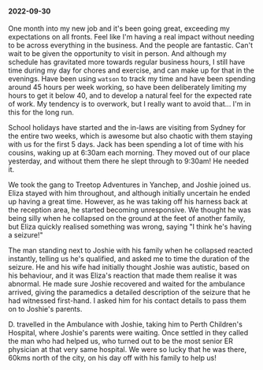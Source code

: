 #### 2022-09-30

One month into my new job and it's been going great, exceeding my expectations on all fronts. Feel like I'm having a real impact without needing to be across everything in the business. And the people are fantastic. Can't wait to be given the opportunity to visit in person. And although my schedule has gravitated more towards regular business hours, I still have time during my day for chores and exercise, and can make up for that in the evenings. Have been using `watson` to track my time and have been spending around 45 hours per week working, so have been deliberately limiting my hours to get it below 40, and to develop a natural feel for the expected rate of work. My tendency is to overwork, but I really want to avoid that... I'm in this for the long run.

School holidays have started and the in-laws are visiting from Sydney for the entire two weeks, which is awesome but also chaotic with them staying with us for the first 5 days. Jack has been spending a lot of time with his cousins, waking up at 6:30am each morning. They moved out of our place yesterday, and without them there he slept through to 9:30am! He needed it.

We took the gang to Treetop Adventures in Yanchep, and Joshie joined us. Eliza stayed with him throughout, and although initially uncertain he ended up having a great time. However, as he was taking off his harness back at the reception area, he started becoming unresponsive. We thought he was being silly when he collapsed on the ground at the feet of another family, but Eliza quickly realised something was wrong, saying "I think he's having a seizure!"

The man standing next to Joshie with his family when he collapsed reacted instantly, telling us he's qualified, and asked me to time the duration of the seizure. He and his wife had initially thought Joshie was autistic, based on his behaviour, and it was Eliza's reaction that made them realise it was abnormal. He made sure Joshie recovered and waited for the ambulance arrived, giving the paramedics a detailed description of the seizure that he had witnessed first-hand. I asked him for his contact details to pass them on to Joshie's parents.

D. travelled in the Ambulance with Joshie, taking him to Perth Children's Hospital, where Joshie's parents were waiting. Once settled in they called the man who had helped us, who turned out to be the most senior ER physician at that very same hospital. We were so lucky that he was there, 60kms north of the city, on his day off with his family to help us!